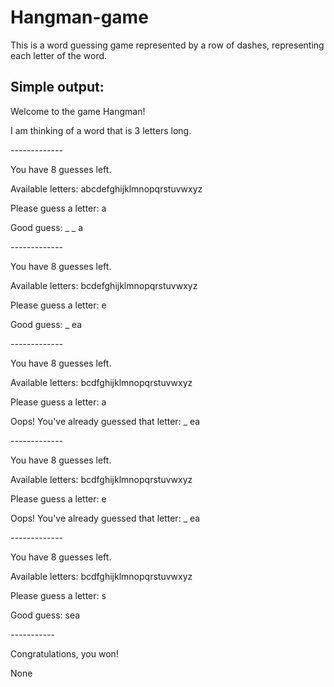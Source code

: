 # Hangman-game
This is a word guessing game represented by a row of dashes, representing each letter of the word.


## Simple output:

Welcome to the game Hangman!

I am thinking of a word that is 3  letters long.

*-------------*

You have 8 guesses left.

Available letters: abcdefghijklmnopqrstuvwxyz

Please guess a letter: a

Good guess: _ _ a

*-------------*

You have 8 guesses left.

Available letters: bcdefghijklmnopqrstuvwxyz

Please guess a letter: e

Good guess: _ ea

*-------------*

You have 8 guesses left.

Available letters: bcdfghijklmnopqrstuvwxyz

Please guess a letter: a

Oops! You've already guessed that letter: _ ea

*-------------*

You have 8 guesses left.

Available letters: bcdfghijklmnopqrstuvwxyz

Please guess a letter: e

Oops! You've already guessed that letter: _ ea

*-------------*

You have 8 guesses left.

Available letters: bcdfghijklmnopqrstuvwxyz

Please guess a letter: s

Good guess: sea

*-----------*

Congratulations, you won!

None
